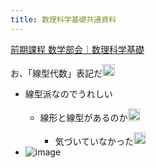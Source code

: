 ```yaml
---
title: 数理科学基礎共通資料
---
```


[前期課程 数学部会｜数理科学基礎](https://www.ms.u-tokyo.ac.jp/sugaku/ms_s1.html)

お、「線型代数」表記だ<img src='https://scrapbox.io/api/pages/blu3mo-public/takker/icon' alt='takker.icon' height="19.5"/>

* 線型派なのでうれしい
  * 線形と線型があるのか<img src='https://scrapbox.io/api/pages/blu3mo-public/blu3mo/icon' alt='blu3mo.icon' height="19.5"/>

    * 気づいていなかった<img src='https://scrapbox.io/api/pages/blu3mo-public/blu3mo/icon' alt='blu3mo.icon' height="19.5"/>
* ![image](https://gyazo.com/f5cf4e8a255a8699613020a3a789b8d5/thumb/1000)
